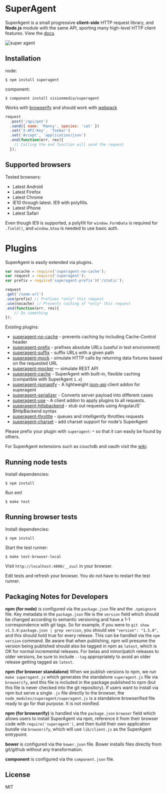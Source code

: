 # SuperAgent

SuperAgent is a small progressive __client-side__ HTTP request library, and __Node.js__ module with the same API, sporting many high-level HTTP client features. View the [docs](http://visionmedia.github.io/superagent/).

![super agent](http://f.cl.ly/items/3d282n3A0h0Z0K2w0q2a/Screenshot.png)

## Installation

node:

```
$ npm install superagent
```

component:

```
$ component install visionmedia/superagent
```

Works with [browserify](https://github.com/substack/node-browserify) and should work with [webpack](https://github.com/visionmedia/superagent/wiki/SuperAgent-for-Webpack)

```js
request
  .post('/api/pet')
  .send({ name: 'Manny', species: 'cat' })
  .set('X-API-Key', 'foobar')
  .set('Accept', 'application/json')
  .end(function(err, res){
    // Calling the end function will send the request
  });
```

## Supported browsers

Tested browsers:

- Latest Android
- Latest Firefox
- Latest Chrome
- IE10 through latest. IE9 with polyfills.
- Latest iPhone
- Latest Safari

Even though IE9 is supported, a polyfill for `window.FormData` is required for `.field()`, and `window.btoa` is needed to use basic auth.

# Plugins

SuperAgent is easily extended via plugins.

```js
var nocache = require('superagent-no-cache');
var request = require('superagent');
var prefix = require('superagent-prefix')('/static');

request
.get('/some-url')
.use(prefix) // Prefixes *only* this request
.use(nocache) // Prevents caching of *only* this request
.end(function(err, res){
    // Do something
});
```

Existing plugins:
 * [superagent-no-cache](https://github.com/johntron/superagent-no-cache) - prevents caching by including Cache-Control header
 * [superagent-prefix](https://github.com/johntron/superagent-prefix) - prefixes absolute URLs (useful in test environment)
 * [superagent-suffix](https://github.com/timneutkens1/superagent-suffix) - suffix URLs with a given path
 * [superagent-mock](https://github.com/M6Web/superagent-mock) - simulate HTTP calls by returning data fixtures based on the requested URL
 * [superagent-mocker](https://github.com/shuvalov-anton/superagent-mocker) — simulate REST API
 * [superagent-cache](https://github.com/jpodwys/superagent-cache) - SuperAgent with built-in, flexible caching (compatible with SuperAgent `1.x`)
 * [superagent-jsonapify](https://github.com/alex94puchades/superagent-jsonapify) - A lightweight [json-api](http://jsonapi.org/format/) client addon for superagent
 * [superagent-serializer](https://github.com/zzarcon/superagent-serializer) - Converts server payload into different cases
 * [superagent-use](https://github.com/koenpunt/superagent-use) - A client addon to apply plugins to all requests.
 * [superagent-httpbackend](https://www.npmjs.com/package/superagent-httpbackend) - stub out requests using AngularJS' $httpBackend syntax
 * [superagent-throttle](https://github.com/leviwheatcroft/superagent-throttle) - queues and intelligently throttles requests
 * [superagent-charset](https://github.com/magicdawn/superagent-charset) - add charset support for node's SuperAgent

Please prefix your plugin with `superagent-*` so that it can easily be found by others.

For SuperAgent extensions such as couchdb and oauth visit the [wiki](https://github.com/visionmedia/superagent/wiki).

## Running node tests

Install dependencies:

```shell
$ npm install
```
Run em!

```shell
$ make test
```

## Running browser tests

Install dependencies:

```shell
$ npm install
```

Start the test runner:

```shell
$ make test-browser-local
```

Visit `http://localhost:4000/__zuul` in your browser.

Edit tests and refresh your browser. You do not have to restart the test runner.


## Packaging Notes for Developers

**npm (for node)** is configured via the `package.json` file and the `.npmignore` file. Key metadata in the `package.json` file is the `version` field which should be changed according to semantic versioning and have a 1-1 correspondence with git tags. So for example, if you were to `git show v1.5.0:package.json | grep version`, you should see `"version": "1.5.0",` and this should hold true for every release. This can be handled via the `npm version` command. Be aware that when publishing, npm will presume the version being published should also be tagged in npm as `latest`, which is OK for normal incremental releases. For betas and minor/patch releases to older versions, be sure to include `--tag` appropriately to avoid an older release getting tagged as `latest`.

**npm (for browser standalone)** When we publish versions to npm, we run `make superagent.js` which generates the standalone `superagent.js` file via `browserify`, and this file is included in the package published to npm (but this file is never checked into the git repository). If users want to install via npm but serve a single `.js` file directly to the browser, the `node_modules/superagent/superagent.js` is a standalone browserified file ready to go for that purpose. It is not minified.

**npm (for browserify)** is handled via the `package.json` `browser` field which allows users to install SuperAgent via npm, reference it from their browser code with `require('superagent')`, and then build their own application bundle via `browserify`, which will use `lib/client.js` as the SuperAgent entrypoint.

**bower** is configured via the `bower.json` file. Bower installs files directly from git/github without any transformation.

**component** is configured via the `component.json` file.

## License

MIT
